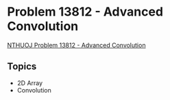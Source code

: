 # Problem 13812 - Advanced Convolution
[NTHUOJ Problem 13812 - Advanced Convolution](https://acm.cs.nthu.edu.tw/problem/13812/)

## Topics
- 2D Array
- Convolution
